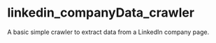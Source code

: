 # linkedin_companyData_crawler
A basic simple crawler to extract data from a LinkedIn company page.
